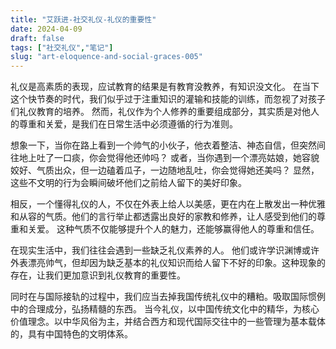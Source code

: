 ```yaml
---
title: "艾跃进-社交礼仪-礼仪的重要性"
date: 2024-04-09
draft: false
tags: ["社交礼仪","笔记"]
slug: "art-eloquence-and-social-graces-005"
---
```


礼仪是高素质的表现，应试教育的结果是有教育没教养，有知识没文化。
在当下这个快节奏的时代，我们似乎过于注重知识的灌输和技能的训练，而忽视了对孩子们礼仪教育的培养。
然而，礼仪作为个人修养的重要组成部分，其实质是对他人的尊重和关爱，是我们在日常生活中必须遵循的行为准则。

想象一下，当你在路上看到一个帅气的小伙子，他衣着整洁、神态自信，但突然间往地上吐了一口痰，你会觉得他还帅吗？
或者，当你遇到一个漂亮姑娘，她容貌姣好、气质出众，但一边磕着瓜子，一边随地乱吐，你会觉得她还美吗？
显然，这些不文明的行为会瞬间破坏他们之前给人留下的美好印象。

相反，一个懂得礼仪的人，不仅在外表上给人以美感，更在内在上散发出一种优雅和从容的气质。他们的言行举止都透露出良好的家教和修养，让人感受到他们的尊重和关爱。
这种气质不仅能够提升个人的魅力，还能够赢得他人的尊重和信任。

在现实生活中，我们往往会遇到一些缺乏礼仪素养的人。
他们或许学识渊博或许外表漂亮帅气，但却因为缺乏基本的礼仪知识而给人留下不好的印象。这种现象的存在，让我们更加意识到礼仪教育的重要性。

同时在与国际接轨的过程中，我们应当去掉我国传统礼仪中的糟粕。吸取国际惯例中的合理成分，弘扬精髓的东西。
当今礼仪，以中国传统文化中的精华，为核心价值理念。以中华风俗为主，并结合西方和现代国际交往中的一些管理为基本载体的，具有中国特色的文明体系。